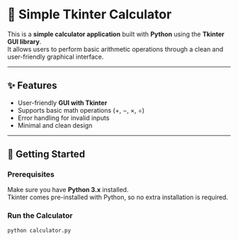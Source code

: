 # 🧮 Simple Tkinter Calculator

This is a **simple calculator application** built with **Python** using the **Tkinter GUI library**.  
It allows users to perform basic arithmetic operations through a clean and user-friendly graphical interface.

---

## ✨ Features
- User-friendly **GUI with Tkinter**
- Supports basic math operations (+, −, ×, ÷)
- Error handling for invalid inputs
- Minimal and clean design

---

## 🚀 Getting Started

### Prerequisites
Make sure you have **Python 3.x** installed.  
Tkinter comes pre-installed with Python, so no extra installation is required.

### Run the Calculator
```bash
python calculator.py
